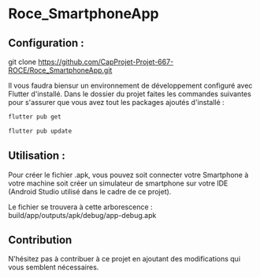 # Roce_SmartphoneApp

## Configuration : 

git clone https://github.com/CapProjet-Projet-667-ROCE/Roce_SmartphoneApp.git

Il vous faudra biensur un environnement de développement configuré avec Flutter d'installé.
Dans le dossier du projet faites les commandes suivantes pour s'assurer que vous avez tout les packages ajoutés d'installé : 

```bash
flutter pub get

flutter pub update
```

## Utilisation :

Pour créer le fichier .apk, vous pouvez soit connecter votre Smartphone à votre machine soit créer un simulateur de smartphone sur votre IDE (Android Studio utilisé dans le cadre de ce projet).

Le fichier se trouvera à cette arborescence : build/app/outputs/apk/debug/app-debug.apk

## Contribution

N'hésitez pas à contribuer à ce projet en ajoutant des modifications qui vous semblent nécessaires.
